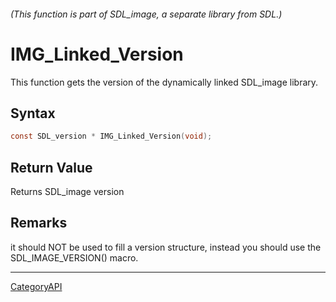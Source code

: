###### (This function is part of SDL_image, a separate library from SDL.)
# IMG_Linked_Version

This function gets the version of the dynamically linked SDL_image library.

## Syntax

```c
const SDL_version * IMG_Linked_Version(void);

```

## Return Value

Returns SDL_image version

## Remarks

it should NOT be used to fill a version structure, instead you should use
the SDL_IMAGE_VERSION() macro.

----
[CategoryAPI](CategoryAPI.md)
